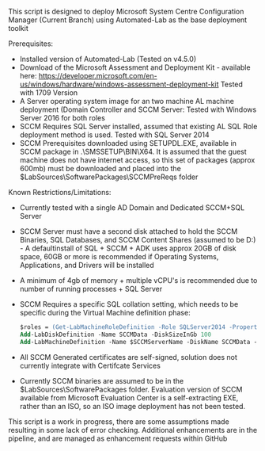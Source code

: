 This script is designed to deploy Microsoft System Centre Configuration Manager (Current Branch) using Automated-Lab as the base deployment toolkit

Prerequisites:
- Installed version of Automated-Lab (Tested on v4.5.0)
- Download of the Microsoft Assessment and Deployment Kit - available here:
    https://developer.microsoft.com/en-us/windows/hardware/windows-assessment-deployment-kit
    Tested with 1709 Version
- A Server operating system image for an two machine AL machine deployment (Domain Controller and SCCM Server:
    Tested with Windows Server 2016 for both roles
- SCCM Requires SQL Server installed, assumed that existing AL SQL Role deployment method is used.
    Tested with SQL Server 2014
- SCCM Prerequisites downloaded using SETUPDL.EXE, available in SCCM package in .\SMSSETUP\BIN\X64. It is assumed that the guest machine does not have internet access, so this set of packages (approx 600mb) must be downloaded and placed into the $LabSources\SoftwarePackages\SCCMPreReqs folder

Known Restrictions/Limitations:
- Currently tested with a single AD Domain and Dedicated SCCM+SQL Server
- SCCM Server must have a second disk attached to hold the SCCM Binaries, SQL Databases, and SCCM Content Shares (assumed to be D:) - A defaultinstall of SQL + SCCM + ADK uses approx 20GB of disk space, 60GB or more is recommended if Operating Systems, Applications, and Drivers will be installed
- A minimum of 4gb of memory + multiple vCPU's is recommended due to number of running processes + SQL Server
- SCCM Requires a specific SQL collation setting, which needs to be specific during the Virtual Machine definition phase:

    ```ps
    $roles = (Get-LabMachineRoleDefinition -Role SQLServer2014 -Properties @{ Collation = 'SQL_Latin1_General_CP1_CI_AS' })
    Add-LabDiskDefinition -Name SCCMData -DiskSizeInGb 100
    Add-LabMachineDefinition -Name $SCCMServerName -DiskName SCCMData -Memory 4GB -Processors 4 -Roles $roles -IpAddress '192.168.40.20' 
    ```
 
 - All SCCM Generated certificates are self-signed, solution does not currently integrate with Certifcate Services
 - Currently SCCM binaries are assumed to be in the $LabSources\SoftwarePackages folder.  Evaluation version of SCCM available from Microsoft Evaluation Center is a self-extracting EXE, rather than an ISO, so an ISO image deployment has not been tested.

This script is a work in progress, there are some assumptions made resulting in some lack of error checking. Additional enhancements are in the pipeline, and are managed as enhancement requests within GitHub
